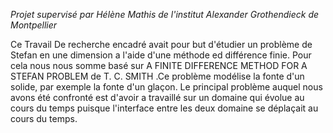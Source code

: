 _Projet supervisé par Hélène Mathis de l'institut Alexander Grothendieck de Montpellier_

Ce Travail De recherche encadré avait pour but d'étudier un problème de Stefan en une dimension a l'aide d'une méthode ed différence finie.  Pour cela nous nous somme basé sur A FINITE DIFFERENCE METHOD FOR A STEFAN PROBLEM de T. C. SMITH .Ce problème modélise la fonte d'un solide, par exemple la fonte d'un glaçon. Le principal problème auquel nous avons été confronté est d'avoir a travaillé sur un domaine qui évolue au cours du temps puisque l'interface entre les deux domaine se déplaçait au cours du temps.
